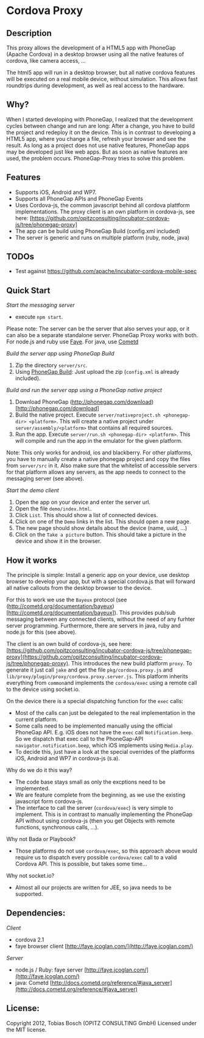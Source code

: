 Cordova Proxy
=====================

Description
-------------
This proxy allows the development of a HTML5 app with PhoneGap (Apache Cordova) in a desktop browser using all the native features of cordova, like camera access, ... 

The html5 app will run in a desktop browser, but all native cordova features will be executed on a real mobile device, without simulation. This allows fast roundtrips during development, as well as real access to the hardware.


Why?
---------
When I started developing with PhoneGap, I realized that the development cycles between change and run are long: After a change, you have to build the project and redeploy it on the device. This is in contrast to developing a HTML5 app, where you change a file, refresh your browser and see the result. As long as a project does not use native features, PhoneGap apps may be developed just like web apps. But as soon as native features are used, the problem occurs. PhoneGap-Proxy tries to solve this problem.


Features
-----------
- Supports iOS, Android and WP7. 
- Supports all PhoneGap APIs and PhoneGap Events
- Uses Cordova-js, the common javascript behind all cordova plattform implementations.
  The proxy client is an own platform in cordova-js, see here: [https://github.com/opitzconsulting/incubator-cordova-js/tree/phonegap-proxy]
- The app can be build using PhoneGap Build (config.xml included)
- The server is generic and runs on multiple platform (ruby, node, java)

TODOs
-----------
- Test against https://github.com/apache/incubator-cordova-mobile-spec


Quick Start
-------------

*Start the messaging server*

- execute `npm start`.

Please note: The server can be the server that also serves your app, or it can also be a separate standalone server. PhoneGap Proxy works with both. For node.js and ruby use [Faye](http://faye.jcoglan.com/). For java, use [Cometd](http://docs.cometd.org/reference/#java_server)


*Build the server app using PhoneGap Build*

1. Zip the directory `server/src`.
2. Using [PhoneGap Build](https://build.phonegap.com/): Just upload the zip (`config.xml` is already included).

*Build and run the server app using a PhoneGap native project*

1. Download PhoneGap (http://phonegap.com/download)[http://phonegap.com/download]
2. Build the native project. Execute `server/nativeproject.sh <phonegap-dir> <platform>`. This will create a native project
   under `server/assembly/<platform>` that contains all required sources.
3. Run the app. Execute `server/run.sh <phonegap-dir> <platform>`. This will compile and run 
   the app in the emulator for the given platform.

Note: This only works for android, ios and blackberry. For other platforms, you have to manually
create a native phonegap project and copy the files from `server/src` in it. Also make sure that the
whitelist of accessible servers for that platform allows any servers, as the app needs to connect
to the messaging server (see above).

*Start the demo client*

1. Open the app on your device and enter the server url.
2. Open the file `demo/index.html`. 
3. Click `List`. This should show a list of connected devices.
4. Click on one of the `Demo` links in the list. This should open a new page.
5. The new page should show details about the device (name, uuid, ...)
6. Click on the `Take a picture` button. This should take a picture in the device and show it in the browser.


How it works
------------
The principle is simple: Install a generic app on your device, use desktop browser to develop your app, but with a special cordova.js that will forward all native callouts from the desktop browser to the device.

For this to work we use the `Bayeux` protocol (see (http://cometd.org/documentation/bayeux)[http://cometd.org/documentation/bayeux]). This provides pub/sub messaging between any connected clients, without the need of any furhter server programming. Furthermore, there are servers in java, ruby and node.js for this (see above).

The client is an own build of cordova-js, see here: [https://github.com/opitzconsulting/incubator-cordova-js/tree/phonegap-proxy](https://github.com/opitzconsulting/incubator-cordova-js/tree/phonegap-proxy). This introduces the new build platform `proxy`. To generate it just call `jake` and get the file `pkg/cordova.proxy.js` and `lib/proxy/plugin/proxy/cordova.proxy.server.js`. This platform inherits everything from `common`and implements the `cordova/exec` using a remote call to the device using socket.io.

On the device there is a special dispatching function for the `exec` calls:

- Most of the calls can just be delegated to the real implementation in the current platform.
- Some calls need to be implemented manually using the official PhoneGap API.
  E.g. iOS does not have the `exec` call `Notification.beep`. So we dispatch that exec call to the PhoneGap-API `navigator.notification.beep`, which iOS implements using `Media.play`.
- To decide this, just have a look at the special overrides of the platforms iOS, Android and WP7 in cordova-js (s.a).

Why do we do it this way?

- The code base stays small as only the excptions need to be implemented.
- We are feature complete from the beginning, as we use the existing javascript form cordova-js.
- The interface to call the server (`cordova/exec`) is very simple to implement. This is in contrast to
  manually implementing the PhoneGap API without using cordova-js (then you get Objects with remote functions, synchronous calls, ...).

Why not Bada or Playbook?

- Those platforms do not use `cordova/exec`, so this approach above would require us to 
  dispatch every possible `cordova/exec` call to a valid Cordova API. This is possible, but takes some time...

Why not socket.io?

- Almost all our projects are written for JEE, so java needs to be supported.


Dependencies:
---------------

*Client*

- cordova 2.1
- faye browser client [http://faye.jcoglan.com/](http://faye.jcoglan.com/)

*Server*

- node.js / Ruby: faye server [http://faye.jcoglan.com/](http://faye.jcoglan.com/)
- java: Cometd [http://docs.cometd.org/reference/#java_server](http://docs.cometd.org/reference/#java_server)

License: 
------------
Copyright 2012, Tobias Bosch (OPITZ CONSULTING GmbH)
Licensed under the MIT license.




